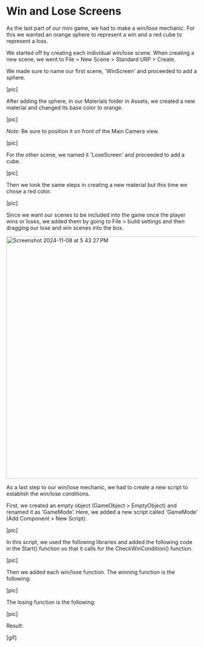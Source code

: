 # Win and Lose Screens

As the last part of our mini game, we had to make a win/lose mechanic. For this we wanted an orange sphere to represent a win and a red cube to represent a loss.

We started off by creating each individual win/lose scene. When creating a new scene, we went to File > New Scene > Standard URP > Create.

We made sure to name our first scene, 'WinScreen' and proceeded to add a sphere.

[pic]

After adding the sphere, in our Materials folder in Assets, we created a new material and changed its base color to orange.

[pic]

_Note:_ Be sure to position it on front of the Main Camera view.

[pic]

For the other scene, we named it 'LoseScreen' and proceeded to add a cube.

[pic]

Then we took the same steps in creating a new material but this time we chose a red color.

[pic]

Since we want our scenes to be included into the game once the player wins or loses, we added them by going to File > build settings and then dragging our lose and win scenes into the box.


<img width="637" alt="Screenshot 2024-11-08 at 5 43 27 PM" src="https://github.com/user-attachments/assets/6559246d-8d8c-44b2-9690-c41ca11b626b">


As a last step to our win/lose mechanic, we had to create a new script to establish the win/lose conditions.

First, we created an empty object (GameObject > EmptyObject) and renamed it as ‘GameMode’. Here, we added a new script called ‘GameMode’ (Add Component > New Script).

[pic]

In this script, we used the following libraries and added the following code in the Start() function so that it calls for the CheckWinCondition() function.

[pic]

Then we added each win/lose function. The winning function is the following:

[pic]

The losing function is the following:

[pic]

Result:

[gif]

